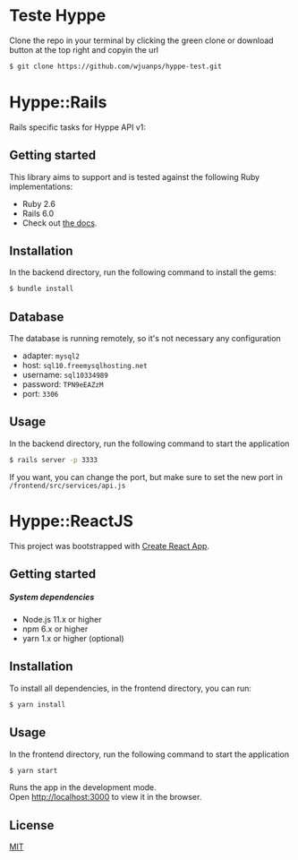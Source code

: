 # Teste Hyppe

Clone the repo in your terminal by clicking the green clone or download button at the top right and copyin the url

```sh
$ git clone https://github.com/wjuanps/hyppe-test.git
```

# Hyppe::Rails

Rails specific tasks for Hyppe API v1:

## Getting started

This library aims to support and is tested against the following Ruby implementations:

- Ruby 2.6
- Rails 6.0
- Check out [the docs](https://guides.rubyonrails.org/getting_started.html).

## Installation

In the backend directory, run the following command to install the gems:

```sh
$ bundle install
```

## Database

The database is running remotely, so it's not necessary any configuration

* adapter: `mysql2`
* host: `sql10.freemysqlhosting.net`
* username: `sql10334989`
* password: `TPN9eEAZzM`
* port: `3306`

## Usage

In the backend directory, run the following command to start the application

```sh
$ rails server -p 3333
```

If you want, you can change the port, but make sure to set the new port in `/frontend/src/services/api.js`


# Hyppe::ReactJS

This project was bootstrapped with [Create React App](https://github.com/facebook/create-react-app).

## Getting started

##### System dependencies

* Node.js 11.x or higher
* npm 6.x or higher
* yarn 1.x or higher (optional)

## Installation

To install all dependencies, in the frontend directory, you can run:

```sh
$ yarn install
```

## Usage

In the frontend directory, run the following command to start the application

```sh
$ yarn start
```

Runs the app in the development mode.<br />
Open [http://localhost:3000](http://localhost:3000) to view it in the browser.

## License
[MIT](https://choosealicense.com/licenses/mit/)

